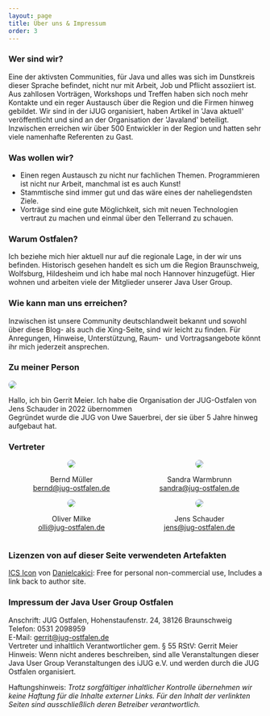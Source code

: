 ```yaml
---
layout: page
title: Über uns & Impressum
order: 3
---
```

### Wer sind wir?
Eine der aktivsten Communities, für Java und alles was sich im Dunstkreis dieser Sprache befindet, nicht nur mit Arbeit, Job und Pflicht assoziiert ist.
Aus zahllosen Vorträgen, Workshops und Treffen haben sich noch mehr Kontakte und ein reger Austausch über die Region und die Firmen hinweg gebildet.
Wir sind in der iJUG organisiert, haben Artikel in 'Java aktuell' veröffentlicht und sind an der Organisation der 'Javaland' beteiligt.
Inzwischen erreichen wir über 500 Entwickler in der Region und hatten sehr viele namenhafte Referenten zu Gast.

### Was wollen wir?

* Einen regen Austausch zu nicht nur fachlichen Themen. Programmieren ist nicht nur Arbeit, manchmal ist es auch Kunst!
* Stammtische sind immer gut und das wäre eines der naheliegendsten Ziele.
* Vorträge sind eine gute Möglichkeit, sich mit neuen Technologien vertraut zu machen und einmal über den Tellerrand zu schauen.

### Warum Ostfalen?
Ich beziehe mich hier aktuell nur auf die regionale Lage, in der wir uns befinden.
Historisch gesehen handelt es sich um die Region Braunschweig, Wolfsburg, Hildesheim und ich habe mal noch Hannover hinzugefügt.
Hier wohnen und arbeiten viele der Mitglieder unserer Java User Group.

### Wie kann man uns erreichen?
Inzwischen ist unsere Community deutschlandweit bekannt und sowohl über diese Blog- als auch die Xing-Seite, sind wir leicht zu finden.
Für Anregungen, Hinweise, Unterstützung, Raum-  und Vortragsangebote könnt ihr mich jederzeit ansprechen.

### Zu meiner Person
<div>
  <img src="{{ '/assets/contacts/gerrit.jpg' | prepend: site.baseurl }}" style="border-radius: 50%;"/>
  <p>Hallo, ich bin Gerrit Meier.
    Ich habe die Organisation der JUG-Ostfalen von Jens Schauder in 2022 übernommen<br />
    Gegründet wurde die JUG von Uwe Sauerbrei, der sie über 5 Jahre hinweg aufgebaut hat.</p>
</div>

### Vertreter
<div style="text-align: center;">
  <div style="display: inline-block; text-align: center; width: 250px;">
    <img src="{{ '/assets/contacts/bernd.jpg' | prepend: site.baseurl }}" style="border-radius: 50%;"/>
    <p>
    Bernd Müller<br/>
    <a href="mailto:bernd@jug-ostfalen.de">bernd@jug-ostfalen.de</a>
    </p>
  </div>

  <div style="display: inline-block; text-align: center; width: 250px;">
    <img src="{{ '/assets/contacts/sandra.jpg' | prepend: site.baseurl }}" style="border-radius: 50%;"/>
    <p>
    Sandra Warmbrunn<br/>
    <a href="mailto:sandra@jug-ostfalen.de">sandra@jug-ostfalen.de</a>
    </p>
  </div>

  <div style="display: inline-block; text-align: center; width: 250px;">
    <img src="{{ '/assets/contacts/olli.jpg' | prepend: site.baseurl }}" style="border-radius: 50%;"/>
    <p>
    Oliver Milke<br/>
    <a href="mailto:olli@jug-ostfalen.de">olli@jug-ostfalen.de</a>
    </p>
  </div>

  <div style="display: inline-block; text-align: center; width: 250px;">
    <img src="{{ '/assets/contacts/jens.jpg' | prepend: site.baseurl }}" style="border-radius: 50%;"/>
    <p>
      Jens Schauder<br/>
      <a href="mailto:jens@jug-ostfalen.de">jens@jug-ostfalen.de</a>
    </p>
  </div>
</div>

### Lizenzen von auf dieser Seite verwendeten Artefakten

[ICS Icon](http://www.iconseeker.com/search-icon/ical-multi-colours/ics-graphite.html###) von
[Danielcakici](http://Danielcakici.deviantart.com): Free for personal non-commercial use, Includes a link back to author site.

### Impressum der Java User Group Ostfalen
Anschrift\: JUG Ostfalen, Hohenstaufenstr. 24, 38126 Braunschweig<br />
Telefon\: 0531 2098959<br />
E-Mail\: [gerrit@jug-ostfalen.de](mailto:gerrit@jug-ostfalen.de)<br />
Vertreter und inhaltlich Verantwortlicher gem. § 55 RStV\: Gerrit Meier<br />
Hinweis\: Wenn nicht anderes beschreiben, sind alle Veranstaltungen dieser Java User Group Veranstaltungen des iJUG e.V. und werden
durch die JUG Ostfalen organisiert.<br />

Haftungshinweis\: *Trotz sorgfältiger inhaltlicher Kontrolle übernehmen wir keine Haftung für die Inhalte externer Links.
Für den Inhalt der verlinkten Seiten sind ausschließlich deren Betreiber verantwortlich.*
